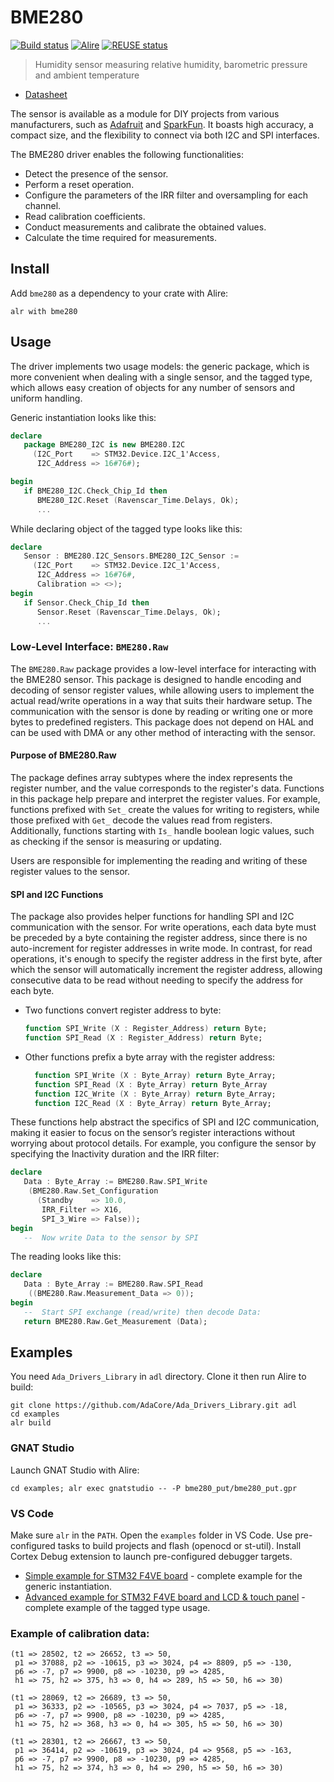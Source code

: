 BME280
======

[![Build status](https://github.com/reznikmm/bme280/actions/workflows/alire.yml/badge.svg)](https://github.com/reznikmm/bme280/actions/workflows/alire.yml)
[![Alire](https://img.shields.io/endpoint?url=https://alire.ada.dev/badges/bme280.json)](https://alire.ada.dev/crates/bme280.html)
[![REUSE status](https://api.reuse.software/badge/github.com/reznikmm/bme280)](https://api.reuse.software/info/github.com/reznikmm/bme280)

> Humidity sensor measuring relative humidity, barometric pressure and
> ambient temperature

* [Datasheet](https://www.bosch-sensortec.com/products/environmental-sensors/humidity-sensors-bme280/#documents)

The sensor is available as a module for DIY projects from various
manufacturers, such as [Adafruit](https://www.adafruit.com/product/2652)
and [SparkFun](https://www.sparkfun.com/products/13676). It boasts high
accuracy, a compact size, and the flexibility to connect via both I2C and
SPI interfaces.

The BME280 driver enables the following functionalities:

* Detect the presence of the sensor.
* Perform a reset operation.
* Configure the parameters of the IRR filter and oversampling for each channel.
* Read calibration coefficients.
* Conduct measurements and calibrate the obtained values.
* Calculate the time required for measurements.

## Install

Add `bme280` as a dependency to your crate with Alire:

    alr with bme280

## Usage

The driver implements two usage models: the generic package, which is more
convenient when dealing with a single sensor, and the tagged type, which
allows easy creation of objects for any number of sensors and uniform handling.

Generic instantiation looks like this:

```ada
declare
   package BME280_I2C is new BME280.I2C
     (I2C_Port    => STM32.Device.I2C_1'Access,
      I2C_Address => 16#76#);

begin
   if BME280_I2C.Check_Chip_Id then
      BME280_I2C.Reset (Ravenscar_Time.Delays, Ok);
      ...
```

While declaring object of the tagged type looks like this:

```ada
declare
   Sensor : BME280.I2C_Sensors.BME280_I2C_Sensor :=
     (I2C_Port    => STM32.Device.I2C_1'Access,
      I2C_Address => 16#76#,
      Calibration => <>);
begin
   if Sensor.Check_Chip_Id then
      Sensor.Reset (Ravenscar_Time.Delays, Ok);
      ...
```

### Low-Level Interface: `BME280.Raw`

The `BME280.Raw` package provides a low-level interface for interacting with
the BME280 sensor. This package is designed to handle encoding and decoding
of sensor register values, while allowing users to implement the actual
read/write operations in a way that suits their hardware setup. The
communication with the sensor is done by reading or writing one or more bytes
to predefined registers. This package does not depend on HAL and can be used
with DMA or any other method of interacting with the sensor.

#### Purpose of BME280.Raw

The package defines array subtypes where the index represents the register
number, and the value corresponds to the register's data. Functions in this
package help prepare and interpret the register values. For example, functions
prefixed with `Set_` create the values for writing to registers, while those
prefixed with `Get_` decode the values read from registers. Additionally,
functions starting with `Is_` handle boolean logic values, such as checking
if the sensor is measuring or updating.

Users are responsible for implementing the reading and writing of these
register values to the sensor.

#### SPI and I2C Functions

The package also provides helper functions for handling SPI and I2C
communication with the sensor. For write operations, each data byte
must be preceded by a byte containing the register address, since there
is no auto-increment for register addresses in write mode. In contrast,
for read operations, it's enough to specify the register address in
the first byte, after which the sensor will automatically increment
the register address, allowing consecutive data to be read without
needing to specify the address for each byte.

* Two functions convert register address to byte:

  ```ada
  function SPI_Write (X : Register_Address) return Byte;
  function SPI_Read (X : Register_Address) return Byte;
  ```

* Other functions prefix a byte array with the register address:

  ```ada
    function SPI_Write (X : Byte_Array) return Byte_Array;
    function SPI_Read (X : Byte_Array) return Byte_Array
    function I2C_Write (X : Byte_Array) return Byte_Array;
    function I2C_Read (X : Byte_Array) return Byte_Array;
  ```

These functions help abstract the specifics of SPI and I2C communication,
making it easier to focus on the sensor’s register interactions without
worrying about protocol details. For example, you configure the sensor
by specifying the Inactivity duration and the IRR filter:

```ada
declare
   Data : Byte_Array := BME280.Raw.SPI_Write
    (BME280.Raw.Set_Configuration
      (Standby    => 10.0,
       IRR_Filter => X16,
       SPI_3_Wire => False));
begin
   --  Now write Data to the sensor by SPI
```

The reading looks like this:

```ada
declare
   Data : Byte_Array := BME280.Raw.SPI_Read
    ((BME280.Raw.Measurement_Data => 0));
begin
   --  Start SPI exchange (read/write) then decode Data:
   return BME280.Raw.Get_Measurement (Data);
```

## Examples

You need `Ada_Drivers_Library` in `adl` directory. Clone it then run Alire
to build:

    git clone https://github.com/AdaCore/Ada_Drivers_Library.git adl
    cd examples
    alr build

### GNAT Studio

Launch GNAT Studio with Alire:

    cd examples; alr exec gnatstudio -- -P bme280_put/bme280_put.gpr

### VS Code

Make sure `alr` in the `PATH`.
Open the `examples` folder in VS Code. Use pre-configured tasks to build
projects and flash (openocd or st-util). Install Cortex Debug extension
to launch pre-configured debugger targets.

* [Simple example for STM32 F4VE board](examples/bme280_put) - complete example for the generic instantiation.
* [Advanced example for STM32 F4VE board and LCD & touch panel](examples/bme280_lcd) - complete example of the tagged type usage.

### Example of calibration data:

```
(t1 => 28502, t2 => 26652, t3 => 50,
 p1 => 37088, p2 => -10615, p3 => 3024, p4 => 8809, p5 => -130,
 p6 => -7, p7 => 9900, p8 => -10230, p9 => 4285,
 h1 => 75, h2 => 375, h3 => 0, h4 => 289, h5 => 50, h6 => 30)
```
```
(t1 => 28069, t2 => 26689, t3 => 50,
 p1 => 36333, p2 => -10565, p3 => 3024, p4 => 7037, p5 => -18,
 p6 => -7, p7 => 9900, p8 => -10230, p9 => 4285,
 h1 => 75, h2 => 368, h3 => 0, h4 => 305, h5 => 50, h6 => 30)
```
```
(t1 => 28301, t2 => 26667, t3 => 50,
 p1 => 36414, p2 => -10619, p3 => 3024, p4 => 9568, p5 => -163,
 p6 => -7, p7 => 9900, p8 => -10230, p9 => 4285,
 h1 => 75, h2 => 374, h3 => 0, h4 => 290, h5 => 50, h6 => 30)
```

